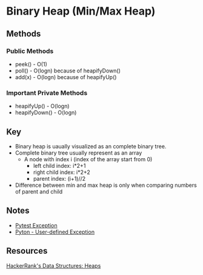 # Binary Heap (Min/Max Heap)

## Methods

### Public Methods

* peek() - O(1)
* poll() - O(logn) because of heapifyDown()
* add(x) - O(logn) because of heapifyUp()

### Important Private Methods

* heapifyUp() - O(logn)
* heapifyDown() - O(logn)

## Key

* Binary heap is uaually visualized as an complete binary tree.
* Complete binary tree usually represent as an array
    * A node with index i (index of the array start from 0)
        * left child index: i*2+1
        * right child index: i*2+2
        * parent index: (i+1)//2
* Difference between min and max heap is only when comparing numbers of parent and child

## Notes

* [Pytest Exception](https://stackoverflow.com/questions/23337471/how-to-properly-assert-that-an-exception-gets-raised-in-pytest)
* [Pyton - User-defined Exception](https://docs.python.org/3.6/tutorial/errors.html#user-defined-exceptions)

## Resources

[HackerRank's Data Structures: Heaps](https://youtu.be/t0Cq6tVNRBA)